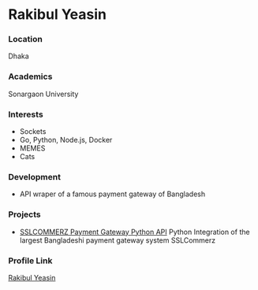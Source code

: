 # Rakibul Yeasin

### Location

Dhaka

### Academics

Sonargaon University

### Interests

- Sockets
- Go, Python, Node.js, Docker
- MEMES
- Cats

### Development

- API wraper of a famous payment gateway of Bangladesh

### Projects

- [SSLCOMMERZ Payment Gateway Python API](https://github.com/dreygur/SSLCommerz-Python) Python Integration of the largest Bangladeshi payment gateway system SSLCommerz

### Profile Link

[Rakibul Yeasin](https://github.com/dreygur/)
